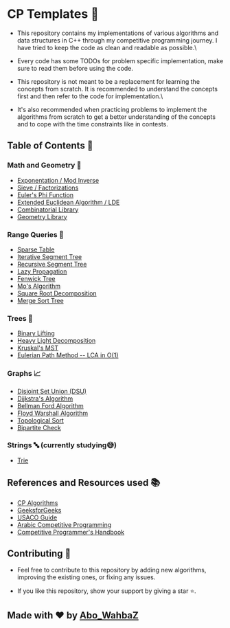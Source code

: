 # CP Templates :dart:

- This repository contains my implementations of various algorithms and data structures in C++ through my competitive programming journey. I have tried to keep the code as clean and readable as possible.\

- Every code has some TODOs for problem specific implementation, make sure to read them before using the code.

- This repository is not meant to be a replacement for learning the concepts from scratch. It is recommended to understand the concepts first and then refer to the code for implementation.\
- It's also recommended when practicing problems to implement the algorithms from scratch to get a better understanding of the concepts and to cope with the time constraints like in contests.

## Table of Contents :bookmark_tabs:

### Math and Geometry :triangular_ruler:

- [Exponentation / Mod Inverse ](Math/Exponentiation.cpp)
- [Sieve / Factorizations](Math/Sieve.cpp)
- [Euler's Phi Function](Math/Phi.cpp)
- [Extended Euclidean Algorithm / LDE](Math/Extended_Euclidean.cpp)
- [Combinatorial Library](Math/Combinatorics.cpp)
- [Geometry Library](Math/Geometry.cpp)

### Range Queries :bow_and_arrow:

- [Sparse Table](Range%20Queries/Sparse_Table.cpp)
- [Iterative Segment Tree](Range%20Queries/Iterative_Seg_Tree.cpp)
- [Recursive Segment Tree](Range%20Queries/Seg_Tree.cpp)
- [Lazy Propagation](Range%20Queries/Lazy%20Propagation.cpp)
- [Fenwick Tree](Range%20Queries/Fenwick%20Tree.cpp)
- [Mo's Algorithm](Range%20Queries/MO_Algorithm.cpp)
- [Square Root Decomposition](Range%20Queries/Sqrt_Decomposition.cpp)
- [Merge Sort Tree](Range%20Queries/Merge_Sort.cpp)

### Trees :deciduous_tree:

- [Binary Lifting](Trees/LCA.cpp)
- [Heavy Light Decomposition](Trees/HLD.cpp)
- [Kruskal's MST](Trees/Kruskal_MST.cpp)
- [Eulerian Path Method -- LCA in O(1)](Trees/Euler_LCA.cpp)

### Graphs :chart_with_upwards_trend:

- [Disjoint Set Union (DSU)](Graphs/DSU.cpp)
- [Dijkstra's Algorithm](Graphs/Dijkstra's%20Algorithm.cpp)
- [Bellman Ford Algorithm](Graphs/Bellman%20Ford%20Algorithm.cpp)
- [Floyd Warshall Algorithm](Graphs/Floyd%20Warshall%20Algorithm.cpp)
- [Topological Sort](Graphs/Topological%20Sort.cpp)
- [Bipartite Check](Graphs/Bipartite%20Check.cpp)

### Strings :abc: (currently studying:sweat_smile:)

- [Trie](Strings/Trie.cpp)

## References and Resources used :books:

- [CP Algorithms](https://cp-algorithms.com/)
- [GeeksforGeeks](https//geeksforgeeks.org/)
- [USACO Guide](https://usaco.guide/)
- [Arabic Competitive Programming](https://www.youtube.com/@ArabicCompetitiveProgramming)
- [Competitive Programmer's Handbook](https://cses.fi/book/book.pdf)

## Contributing :handshake:

- Feel free to contribute to this repository by adding new algorithms, improving the existing ones, or fixing any issues.

- If you like this repository, show your support by giving a star :star:.

## Made with :heart: by [Abo_WahbaZ](https://github.com/abowahbaz)
